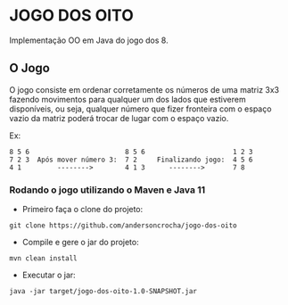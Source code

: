 # JOGO DOS OITO

Implementação OO em Java do jogo dos 8.

## O Jogo
O jogo consiste em ordenar corretamente os números de uma matriz 3x3 
fazendo movimentos para qualquer um dos lados que estiverem disponíveis, 
ou seja, qualquer número que fizer fronteira com o espaço vazio da matriz
poderá trocar de lugar com o espaço vazio.

Ex:

```
8 5 6                        8 5 6                      1 2 3 
7 2 3  Após mover número 3:  7 2     Finalizando jogo:  4 5 6
4 1         -------->        4 1 3      -------->       7 8
```

### Rodando o jogo utilizando o Maven e Java 11

- Primeiro faça o clone do projeto: 
```
git clone https://github.com/andersoncrocha/jogo-dos-oito
```

- Compile e gere o jar do projeto:
```
mvn clean install
```

- Executar o jar:
```
java -jar target/jogo-dos-oito-1.0-SNAPSHOT.jar
```